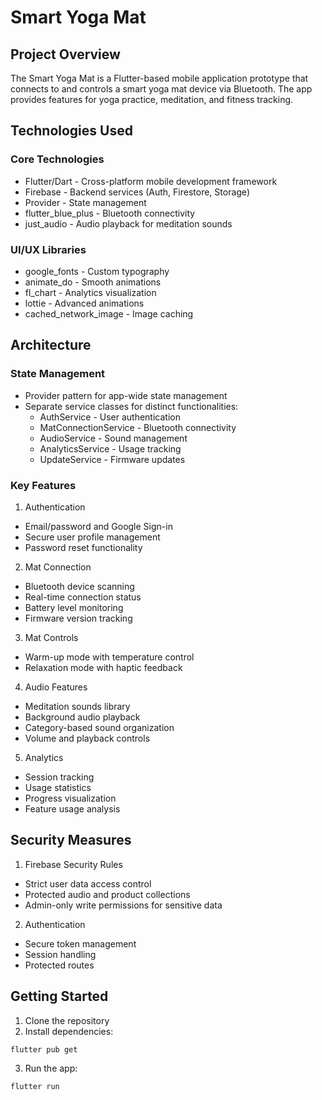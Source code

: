 # Smart Yoga Mat

## Project Overview
The Smart Yoga Mat is a Flutter-based mobile application prototype that connects to and controls a smart yoga mat device via Bluetooth. The app provides features for yoga practice, meditation, and fitness tracking.

## Technologies Used

### Core Technologies
- Flutter/Dart - Cross-platform mobile development framework
- Firebase - Backend services (Auth, Firestore, Storage)
- Provider - State management
- flutter_blue_plus - Bluetooth connectivity
- just_audio - Audio playback for meditation sounds

### UI/UX Libraries
- google_fonts - Custom typography
- animate_do - Smooth animations
- fl_chart - Analytics visualization
- lottie - Advanced animations
- cached_network_image - Image caching

## Architecture

### State Management
- Provider pattern for app-wide state management
- Separate service classes for distinct functionalities:
    - AuthService - User authentication
    - MatConnectionService - Bluetooth connectivity
    - AudioService - Sound management
    - AnalyticsService - Usage tracking
    - UpdateService - Firmware updates

### Key Features

1. Authentication
- Email/password and Google Sign-in
- Secure user profile management
- Password reset functionality

2. Mat Connection
- Bluetooth device scanning
- Real-time connection status
- Battery level monitoring
- Firmware version tracking

3. Mat Controls
- Warm-up mode with temperature control
- Relaxation mode with haptic feedback

4. Audio Features
- Meditation sounds library
- Background audio playback
- Category-based sound organization
- Volume and playback controls

5. Analytics
- Session tracking
- Usage statistics
- Progress visualization
- Feature usage analysis

## Security Measures

1. Firebase Security Rules
- Strict user data access control
- Protected audio and product collections
- Admin-only write permissions for sensitive data

2. Authentication
- Secure token management
- Session handling
- Protected routes



## Getting Started

1. Clone the repository
2. Install dependencies:
```bash
flutter pub get
```

3. Run the app:
```bash
flutter run
```

